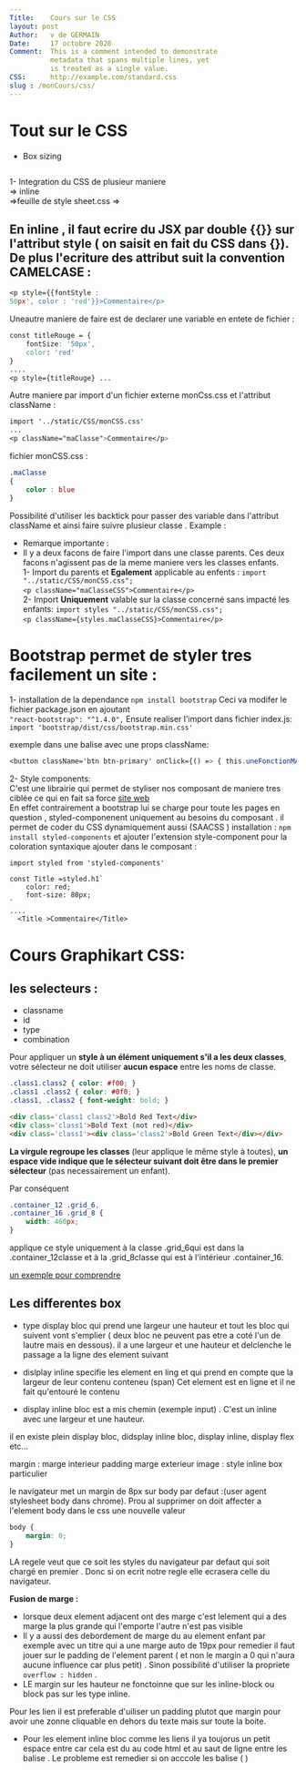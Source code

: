 ```yaml
---
Title:    Cours sur le CSS
layout: post 
Author:   v de GERMAIN  
Date:     17 octobre 2020  
Comment:  This is a comment intended to demonstrate  
          metadata that spans multiple lines, yet  
          is treated as a single value.  
CSS:      http://example.com/standard.css
slug : /monCours/css/
---
```



# Tout sur le CSS

* Box sizing

```CSS

```

1- Integration du CSS de plusieur maniere   
=> inline   
=>feuille de style sheet.css
=>


## En inline , il faut ecrire du JSX par double {{}} sur l'attribut style ( on saisit en fait du CSS dans {}). De plus l'ecriture des attribut suit la convention CAMELCASE :  
```CSS 
<p style={{fontStyle : 
50px', color : 'red'}}>Commentaire</p>
``` 
Uneautre maniere de faire est de declarer une variable en entete de fichier :  
```CSS
const titleRouge = { 
    fontSize: '50px', 
    color: 'red' 
}
....
<p style={titleRouge} ... 

```  
Autre maniere par import d'un fichier externe monCss.css et l'attribut className : 
```CSS
import '../static/CSS/monCSS.css'
...
<p className="maClasse">Commentaire</p>
```  
fichier monCSS.css : 
```CSS
.maClasse   
{
    color : blue
}
```
Possibilité d'utiliser les backtick pour passer des variable dans l'attribut className et ainsi faire suivre plusieur classe . Example : 


 * Remarque importante :
 * Il y a deux facons de faire l'import dans une classe parents. Ces deux facons n'agissent pas de la meme maniere vers les classes enfants.   
  1- Import du parents et **Egalement** applicable au enfents :
  `import "../static/CSS/monCSS.css";`   
  `<p className="maClasseCSS">Commentaire</p>`  
  2- Import **Uniquement** valable sur la classe concerné sans impacté les enfants:
  `import styles "../static/CSS/monCSS.css";`   
  `<p className={styles.maClasseCSS}>Commentaire</p>` 

  # Bootstrap permet de styler tres facilement un site :
  1- installation de la dependance
  `npm install bootstrap` 
Ceci va modifer le fichier package.json en ajoutant  
`"react-bootstrap": "^1.4.0",`
Ensute realiser l'import dans fichier index.js:  
`import 'bootstrap/dist/css/bootstrap.min.css'`

exemple dans une balise avec une props className:
```CSS
<button className='btn btn-primary' onClick={() => { this.uneFonctionMAJstate(maClasseName)}}>Valider</button>
```  

2- Style components:  
C'est une librairie qui permet de styliser nos composant de maniere tres ciblée ce qui en fait sa force 
[site web](https://styled-components.com/ 'style-component')  
En effet contrairement a bootstrap lui se charge pour toute les pages en question , styled-componenent uniquement au besoins du composant .
il permet de coder du CSS dynamiquement aussi (SAACSS )
installation :
`npm install styled-components`
et ajouter l'extension style-component pour la coloration syntaxique
ajouter dans le composant :
```JS
import styled from 'styled-components'

const Title =styled.h1`
    color: red;
    font-size: 80px;
`
....
  <Title >Commentaire</Title>

``` 

# Cours Graphikart CSS:
## les selecteurs : 
* classname
* id
* type
* combination

Pour appliquer un **style à un élément uniquement s'il a les deux classes**, votre sélecteur ne doit utiliser **aucun espace** entre les noms de classe.

```CSS    
.class1.class2 { color: #f00; }
.class1 .class2 { color: #0f0; }
.class1, .class2 { font-weight: bold; }
```  

```HTML
<div class='class1 class2'>Bold Red Text</div>
<div class='class1'>Bold Text (not red)</div>
<div class='class1'><div class='class2'>Bold Green Text</div></div>
```

**La virgule regroupe les classes** (leur applique le même style à toutes), **un espace vide indique que le sélecteur suivant doit être dans le premier sélecteur** (pas necessairement un enfant).

Par conséquent
```CSS  
.container_12 .grid_6,
.container_16 .grid_8 {
    width: 460px;
}
```  
applique ce style uniquement à la classe .grid_6qui est dans la .container_12classe et à la .grid_8classe qui est à l'intérieur .container_16.

[un exemple pour comprendre](https://qastack.fr/programming/3344284/what-do-commas-and-spaces-in-multiple-classes-mean-in-css 'selecteur CSS')  
## Les differentes box
* type display bloc qui prend une largeur une hauteur et tout les bloc qui suivent vont s'emplier ( deux bloc ne peuvent pas etre a coté l'un de lautre mais en dessous).
il a une largeur et une hauteur et delclenche le passage a la ligne des element suivant

* dislplay inline specifie les element en ling et qui prend en compte que la largeur de leur contenu conteneu (span)
Cet element est en ligne et  il ne fait qu'entouré le contenu 

* display inline bloc est a mis chemin (exemple input) . C'est un inline avec une largeur et une hauteur. 

il en existe plein display bloc, didsplay inline bloc, display inline, display flex etc...


margin : marge interieur
padding marge exterieur
image : style inline box particulier 

le navigateur met un margin  de 8px sur body par defaut :(user agent stylesheet
body dans chrome). Prou al supprimer on doit affecter a l'element body dans le css une nouvelle valeur 
```CSS
body {
	margin: 0;
}
```
LA regele veut que ce soit les styles du navigateur par defaut qui soit chargé en premier . Donc si on ecrit notre regle elle ecrasera celle du navigateur.  

**Fusion de marge :**   
* lorsque deux element adjacent ont des marge c'est lelement qui a des marge la plus grande qui l'emporte l'autre n'est pas visible
 * Il y a aussi des debordement de marge du au element enfant par exemple avec un titre qui a une marge auto de 19px pour remedier il faut jouer sur le padding de l'element parent ( et non le margin a 0 qui n'aura aucune influence car plus petit) . Sinon possibilité d'utiliser la propriete `overflow : hidden`  .
 * LE margin sur les hauteur ne fonctoinne que sur les inline-block ou block pas sur les type inline.

Pour les lien il est preferable d'uiliser un padding plutot que margin pour avoir une zonne cliquable en dehors du texte mais sur toute la boite. 
* Pour les element inline bloc comme les liens il ya toujorus un petit espace entre car cela est du au code html et au saut de ligne entre les balise . Le probleme est remedier si on acccole les balise ( <a/><a/> ) 